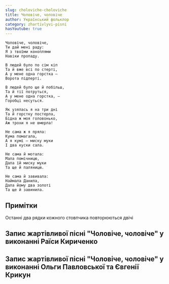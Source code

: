 ```yaml
---
slug: choloviche-choloviche
title: Чоловіче, чоловіче
author: Український фольклор
category: zhartivlyvi-pisni
hasYoutube: true
---
```

```
Чоловіче, чоловіче,
Ти дай мені раду:
Я з твоїми коноплями
Навіки пропаду.
```

```
В людей було по сім кіп
Та й вже всі по стерті,
А у мене одна горстка —
Ворота підперті.
```

```
В людей було ще й побільш,
Та й тії потруться,
А у мене одна горстка, —
Горобці несуться.
```

```
Як узялась я на три дні
Та й горстку постерла,
Бідна ж моя головонько,
Аж трохи я не вмерла!
```

```
Не сама ж я пряла:
Кума помагала,
А я кумі — миску муки
І два куски сала.
```

```
Не сама й мотала:
Мала помічницю,
Дала їй миску муки
Та ще й паляницю.
```

```
Не сама й завивала:
Наймала Данила,
Дала йому два золоті
Та ще й завинила.
```

## Примітки

Останні два рядки кожного стовпчика повторюються двічі

## Запис жартівливої пісні "Чоловіче, чоловіче" у виконанні Раїси Кириченко

<YoutubeIframe id="E1oZE3qq6tI" className="md:w-4/5" />

## Запис жартівливої пісні "Чоловіче, чоловіче" у виконанні Ольги Павловської та Євгенії Крикун

<YoutubeIframe id="AiS_6Sat9VM" className="md:w-4/5" />
